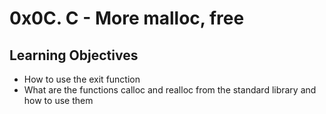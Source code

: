 # 0x0C. C - More malloc, free
## Learning Objectives
- How to use the exit function
- What are the functions calloc and realloc from the standard library and how to use them
